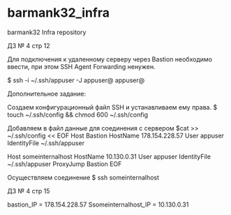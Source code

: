 # barmank32_infra
barmank32 Infra repository

ДЗ № 4 стр 12

Для подключения к удаленному серверу через Bastion необходимо ввести, при этом SSH Agent Forwarding ненужен.

$ ssh -i ~/.ssh/appuser -J appuser@<Bastion IP> appuser@<Someinternalhost IP>

Дополнительное задание:

Создаем конфигурационный файл SSH и устанавливаем ему права.
$ touch ~/.ssh/config && chmod 600 ~/.ssh/config

Добавляем в файл данные для соединения с сервером
$cat >> ~/.ssh/config << EOF
Host Bastion
    HostName 178.154.228.57
    User appuser
    IdentityFile ~/.ssh/appuser

Host someinternalhost
    HostName 10.130.0.31
    User appuser
    IdentityFile ~/.ssh/appuser
    ProxyJump Bastion
EOF

Осуществляем соединение
$ ssh someinternalhost

ДЗ № 4 стр 15

bastion_IP = 178.154.228.57
Ssomeinternalhost_IP = 10.130.0.31
